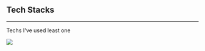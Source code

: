 
<!-- Heading -->
## Tech Stacks

<!-- Line -->
___
Techs I've used least one <br/>

<img src="https://img.shields.io/badge/C-3DDC84?style=flat-square&logo=C&logoColor=white"/>




